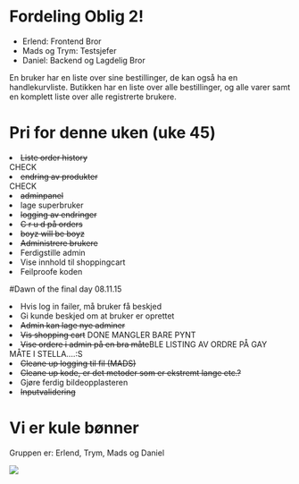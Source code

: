 # Fordeling Oblig 2!

<ul>
<li>Erlend: Frontend Bror</li>
<li>Mads og Trym: Testsjefer</li>
<li>Daniel: Backend og Lagdelig Bror</li>
</ul>


En bruker har en liste over sine bestillinger, de kan også ha en handlekurvliste. Butikken har en liste over alle bestillinger, og alle varer samt en komplett liste over alle registrerte brukere.

# Pri for denne uken (uke 45)

<li><del>Liste order history</del></li>CHECK
<li><del>endring av produkter</del></li>CHECK
<li><del>adminpanel</del></li>
<li>lage superbruker</li>
<li><del>logging av endringer</del></li>
<li><del>C r u d på orders</del></li>
<li><del>boyz will be boyz</del></li>
<li><del>Administrere brukere</del></li>
<li>Ferdigstille admin</li>
<li>Vise innhold til shoppingcart</li>
<li>Feilproofe koden</li>

#Dawn of the final day 08.11.15

<li>Hvis log in failer, må bruker få beskjed</li>
<li>Gi kunde beskjed om at bruker er oprettet</li>
<li><del>Admin kan lage nye adminer</del></li>
<li><del>Vis shopping cart</del> DONE MANGLER BARE PYNT</li>
<li><del>Vise ordere i admin på en bra måte</del>BLE LISTING AV ORDRE PÅ GAY MÅTE I STELLA....:S</li>
<li><del>Cleane up logging til fil (MADS)</del></li>
<li><del>Cleane up kode, er det metoder som er ekstremt lange etc.?</del></li>
<li>Gjøre ferdig bildeopplasteren</li>
<li><del>Inputvalidering</del></li>



# Vi er kule bønner

Gruppen er: Erlend, Trym, Mads og Daniel

![](http://i.imgur.com/WE9rD1U.png)
